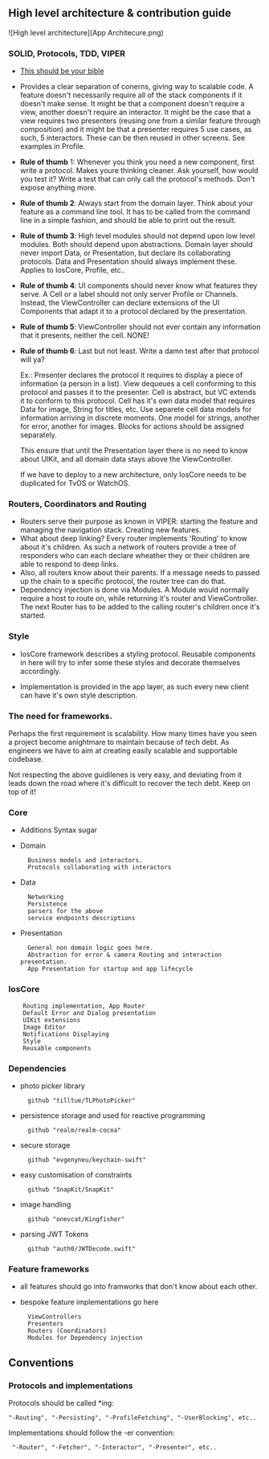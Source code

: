 ## High level architecture & contribution guide

![High level architecture](App Architecure.png)

### SOLID, Protocols, TDD, VIPER 
- [This should be your bible](https://hackernoon.com/solid-principles-made-easy-67b1246bcdf)

- Provides a clear separation of conerns, giving way to scalable code. A feature doesn't necessarily require all of the stack components if it doesn't make sense. It might be that a component doesn't require a view, another doesn't require an interactor. It might be the case that a view requires two presenters (reusing one from a similar feature through composition) and it might be that a presenter requires 5 use cases, as such, 5 interactors. These can be then reused in other screens. See examples in Profile.

- **Rule of thumb** 1: Whenever you think you need a new component, first write a protocol. Makes youre thinking cleaner. Ask yourself, how would you test it? Write a test that can only call the protocol's methods. Don't expose anything more.

- **Rule of thumb 2**: Always start from the domain layer. Think about your feature as a command line tool. It has to be called from the command line in a simple fashion, and should be able to print out the result.

- **Rule of thumb 3**: High level modules should not depend upon low level modules. Both should depend upon abstractions. Domain layer should never import Data, or Presentation, but declare its collaborating protocols. Data and Presentation should always implement these. Applies to IosCore, Profile, etc..

- **Rule of thumb 4**: UI components should never know what features they serve. A Cell or a label should not only server Profile or Channels. Instead, the ViewController can declare extensions of the UI Components that adapt it to a protocol declared by the presentation.

- **Rule of thumb 5**: ViewController should not ever contain any information that it presents, neither the cell. NONE!

- **Rule of thumb 6**: Last but not least. Write a damn test after that protocol will ya? 

    Ex.: Presenter declares the protocol it requires to display a piece of information (a person in a list). View dequeues a cell conforming to this protocol and passes it to the presenter. Cell is abstract, but VC extends it to conform to this protocol. Cell has it's own data model that requires Data for image, String for titles, etc. Use separete cell data models for information arriving in discrete moments. One model for strings, another for error, another for images. Blocks for actions should be assigned separately. 

    This ensure that until the Presentation layer there is no need to know about UIKit, and all domain data stays above the ViewController.

    If we have to deploy to a new architecture, only IosCore needs to be duplicated for TvOS or WatchOS.

### Routers, Coordinators and Routing
- Routers serve their purpose as known in VIPER: starting the feature and managing the navigation stack. Creating new features.
- What about deep linking? Every router implements 'Routing' to know about it's children. As such a network of routers provide a tree of responders who can each declare wheather they or their children are able to respond to deep links.
- Also, all routers know about their parents. If a message needs to passed up the chain to a specific protocol, the router tree can do that.
- Dependency injection is done via Modules. A Module would normally require a host to route on, while returning it's router and  ViewController. The next Router has to be added to the calling router's children once it's started. 

### Style
- IosCore framework describes a styling protocol. Reusable components in here will try to infer some these styles and decorate themselves accordingly. 

- Implementation is provided in the app layer, as such every new client can have it's own style description.

### The need for frameworks.

Perhaps the first requirement is scalability. How many times have you seen a project become anightmare to maintain because of tech debt. As engineers we have to aim at creating easily scalable and supportable codebase.

Not respecting the above guidilenes is very easy, and deviating from it leads down the road where it's difficult to recover the tech debt. Keep on top of it!


### Core
- Additions
Syntax sugar

- Domain

        Business models and interactors. 
        Protocols collaborating with interactors

- Data

        Networking
        Persistence
        parsers for the above 
        service endpoints descriptions
        
- Presentation

        General non domain logic goes here.
        Abstraction for error & camera Routing and interaction presentation.
        App Presentation for startup and app lifecycle

        
### IosCore
        Routing implementation, App Router
        Default Error and Dialog presentation
        UIKit extensions
        Image Editor
        Notifications Displaying
        Style
        Reusable components
        
        
### Dependencies
        
- photo picker library    
        
        github "tilltue/TLPhotoPicker"
    
- persistence storage and used for reactive programming  

        github "realm/realm-cocoa"
    
- secure storage

        github "evgenyneu/keychain-swift"

- easy customisation of constraints

        github "SnapKit/SnapKit"

- image handling

        github "onevcat/Kingfisher"
    
- parsing JWT Tokens

        github "auth0/JWTDecode.swift"
                
### Feature frameworks

- all features should go into framworks that don't know about each other.
- bespoke feature implementations go here

        ViewControllers
        Presenters
        Routers (Coordinators)
        Modules for Dependency injection

## Conventions
### Protocols and implementations
    
Protocols should be called *ing:
    
    "-Routing", "-Persisting", "-ProfileFetching", "-UserBlocking", etc.. 
    
Implementations should follow the -er convention:
        
     "-Router", "-Fetcher", "-Interactor", "-Presenter", etc..
